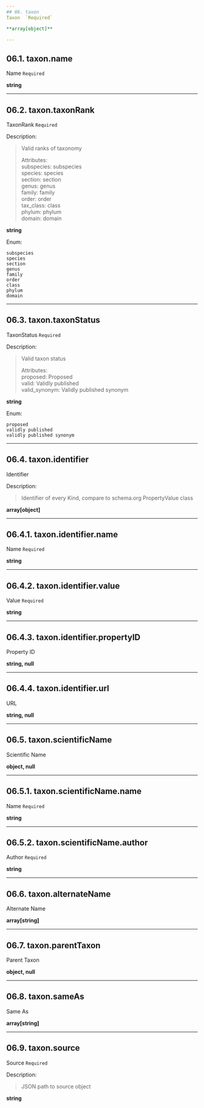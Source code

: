 ```yaml
---
## 06. taxon
Taxon  `Required`

**array[object]**

---
```

## 06.1. taxon.name
Name  `Required`

**string**

---
## 06.2. taxon.taxonRank
TaxonRank  `Required`

Description:
> Valid ranks of taxonomy  
>  
> Attributes:  
>     subspecies: subspecies  
>     species: species  
>     section: section  
>     genus: genus  
>     family: family  
>     order: order  
>     tax_class: class  
>     phylum: phylum  
>     domain: domain  

**string**

Enum:

	subspecies
	species
	section
	genus
	family
	order
	class
	phylum
	domain

---
## 06.3. taxon.taxonStatus
TaxonStatus  `Required`

Description:
> Valid taxon status  
>  
> Attributes:  
>     proposed: Proposed  
>     valid: Validly published  
>     valid_synonym: Validly published synonym  

**string**

Enum:

	proposed
	validly published
	validly published synonym

---
## 06.4. taxon.identifier
Identifier  

Description:
> Identifier of every Kind, compare to schema.org PropertyValue class  

**array[object]**

---
## 06.4.1. taxon.identifier.name
Name  `Required`

**string**

---
## 06.4.2. taxon.identifier.value
Value  `Required`

**string**

---
## 06.4.3. taxon.identifier.propertyID
Property ID  

**string, null**

---
## 06.4.4. taxon.identifier.url
URL  

**string, null**

---
## 06.5. taxon.scientificName
Scientific Name  

**object, null**

---
## 06.5.1. taxon.scientificName.name
Name  `Required`

**string**

---
## 06.5.2. taxon.scientificName.author
Author  `Required`

**string**

---
## 06.6. taxon.alternateName
Alternate Name  

**array[string]**

---
## 06.7. taxon.parentTaxon
Parent Taxon  

**object, null**

---
## 06.8. taxon.sameAs
Same As  

**array[string]**

---
## 06.9. taxon.source
Source  `Required`

Description:
> JSON path to source object  

**string**
